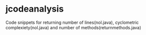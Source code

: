 # jcodeanalysis
Code snippets for returning number of lines(nol.java), cyclometric complexiety(nol.java) and number of methods(returnmethods.java)
